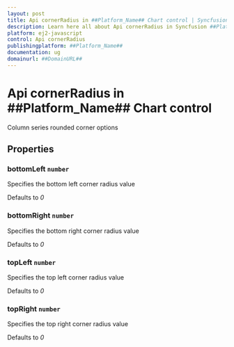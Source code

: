 ```yaml
---
layout: post
title: Api cornerRadius in ##Platform_Name## Chart control | Syncfusion
description: Learn here all about Api cornerRadius in Syncfusion ##Platform_Name## Chart control of Syncfusion Essential JS 2 and more.
platform: ej2-javascript
control: Api cornerRadius 
publishingplatform: ##Platform_Name##
documentation: ug
domainurl: ##DomainURL##
---
```


# Api cornerRadius in ##Platform_Name## Chart control

Column series rounded corner options

## Properties

### bottomLeft `number`

Specifies the bottom left corner radius value

Defaults to *0*

### bottomRight `number`

Specifies the bottom right corner radius value

Defaults to *0*

### topLeft `number`

Specifies the top left corner radius value

Defaults to *0*

### topRight `number`

Specifies the top right corner radius value

Defaults to *0*
